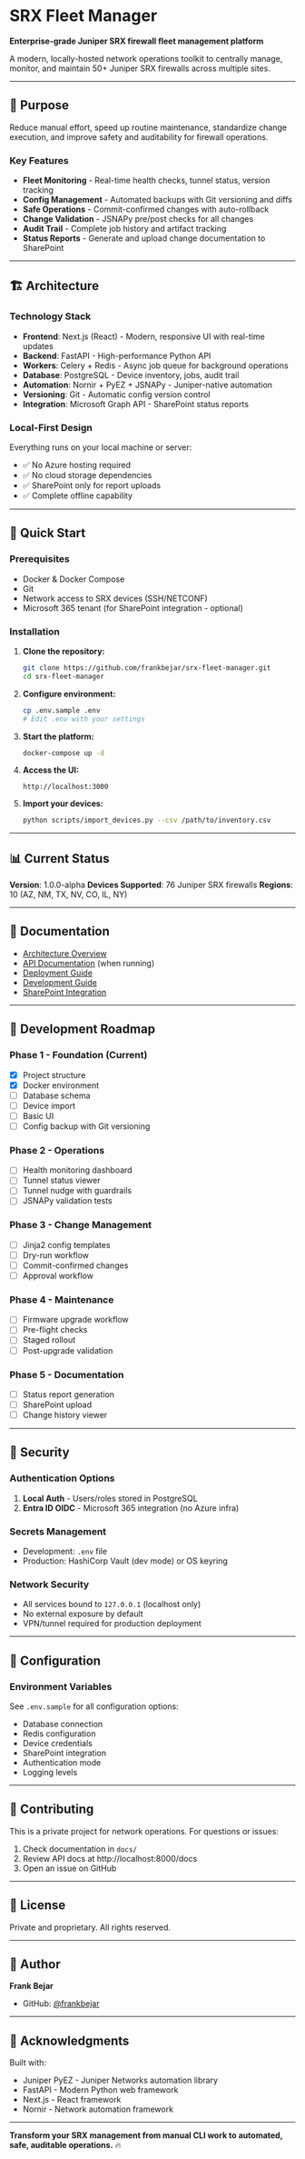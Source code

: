 # SRX Fleet Manager

**Enterprise-grade Juniper SRX firewall fleet management platform**

A modern, locally-hosted network operations toolkit to centrally manage, monitor, and maintain 50+ Juniper SRX firewalls across multiple sites.

---

## 🎯 Purpose

Reduce manual effort, speed up routine maintenance, standardize change execution, and improve safety and auditability for firewall operations.

### Key Features

- **Fleet Monitoring** - Real-time health checks, tunnel status, version tracking
- **Config Management** - Automated backups with Git versioning and diffs
- **Safe Operations** - Commit-confirmed changes with auto-rollback
- **Change Validation** - JSNAPy pre/post checks for all changes
- **Audit Trail** - Complete job history and artifact tracking
- **Status Reports** - Generate and upload change documentation to SharePoint

---

## 🏗️ Architecture

### Technology Stack

- **Frontend**: Next.js (React) - Modern, responsive UI with real-time updates
- **Backend**: FastAPI - High-performance Python API
- **Workers**: Celery + Redis - Async job queue for background operations
- **Database**: PostgreSQL - Device inventory, jobs, audit trail
- **Automation**: Nornir + PyEZ + JSNAPy - Juniper-native automation
- **Versioning**: Git - Automatic config version control
- **Integration**: Microsoft Graph API - SharePoint status reports

### Local-First Design

Everything runs on your local machine or server:
- ✅ No Azure hosting required
- ✅ No cloud storage dependencies
- ✅ SharePoint only for report uploads
- ✅ Complete offline capability

---

## 🚀 Quick Start

### Prerequisites

- Docker & Docker Compose
- Git
- Network access to SRX devices (SSH/NETCONF)
- Microsoft 365 tenant (for SharePoint integration - optional)

### Installation

1. **Clone the repository:**
   ```bash
   git clone https://github.com/frankbejar/srx-fleet-manager.git
   cd srx-fleet-manager
   ```

2. **Configure environment:**
   ```bash
   cp .env.sample .env
   # Edit .env with your settings
   ```

3. **Start the platform:**
   ```bash
   docker-compose up -d
   ```

4. **Access the UI:**
   ```
   http://localhost:3000
   ```

5. **Import your devices:**
   ```bash
   python scripts/import_devices.py --csv /path/to/inventory.csv
   ```

---

## 📊 Current Status

**Version**: 1.0.0-alpha
**Devices Supported**: 76 Juniper SRX firewalls
**Regions**: 10 (AZ, NM, TX, NV, CO, IL, NY)

---

## 📖 Documentation

- [Architecture Overview](docs/ARCHITECTURE.md)
- [API Documentation](http://localhost:8000/docs) (when running)
- [Deployment Guide](docs/DEPLOYMENT.md)
- [Development Guide](docs/DEVELOPMENT.md)
- [SharePoint Integration](docs/SHAREPOINT.md)

---

## 🔧 Development Roadmap

### Phase 1 - Foundation (Current)
- [x] Project structure
- [x] Docker environment
- [ ] Database schema
- [ ] Device import
- [ ] Basic UI
- [ ] Config backup with Git versioning

### Phase 2 - Operations
- [ ] Health monitoring dashboard
- [ ] Tunnel status viewer
- [ ] Tunnel nudge with guardrails
- [ ] JSNAPy validation tests

### Phase 3 - Change Management
- [ ] Jinja2 config templates
- [ ] Dry-run workflow
- [ ] Commit-confirmed changes
- [ ] Approval workflow

### Phase 4 - Maintenance
- [ ] Firmware upgrade workflow
- [ ] Pre-flight checks
- [ ] Staged rollout
- [ ] Post-upgrade validation

### Phase 5 - Documentation
- [ ] Status report generation
- [ ] SharePoint upload
- [ ] Change history viewer

---

## 🔐 Security

### Authentication Options

1. **Local Auth** - Users/roles stored in PostgreSQL
2. **Entra ID OIDC** - Microsoft 365 integration (no Azure infra)

### Secrets Management

- Development: `.env` file
- Production: HashiCorp Vault (dev mode) or OS keyring

### Network Security

- All services bound to `127.0.0.1` (localhost only)
- No external exposure by default
- VPN/tunnel required for production deployment

---

## 📝 Configuration

### Environment Variables

See `.env.sample` for all configuration options:

- Database connection
- Redis configuration
- Device credentials
- SharePoint integration
- Authentication mode
- Logging levels

---

## 🤝 Contributing

This is a private project for network operations. For questions or issues:

1. Check documentation in `docs/`
2. Review API docs at http://localhost:8000/docs
3. Open an issue on GitHub

---

## 📄 License

Private and proprietary. All rights reserved.

---

## 👤 Author

**Frank Bejar**
- GitHub: [@frankbejar](https://github.com/frankbejar)

---

## 🙏 Acknowledgments

Built with:
- Juniper PyEZ - Juniper Networks automation library
- FastAPI - Modern Python web framework
- Next.js - React framework
- Nornir - Network automation framework

---

**Transform your SRX management from manual CLI work to automated, safe, auditable operations.** 🔥
